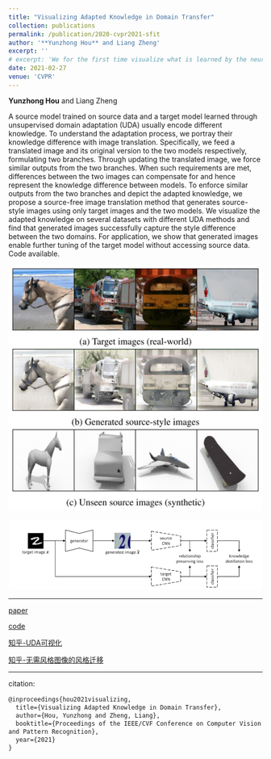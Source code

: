 ```yaml
---
title: "Visualizing Adapted Knowledge in Domain Transfer"
collection: publications
permalink: /publication/2020-cvpr2021-sfit
author: '**Yunzhong Hou** and Liang Zheng'
excerpt: ''
# excerpt: 'We for the first time visualize what is learned by the neural networks during domain adaptation. The proposed approach also for the first time enables neural style transfer in the absence of style images. '
date: 2021-02-27
venue: 'CVPR'
---
```

**Yunzhong Hou** and Liang Zheng


A source model trained on source data and a target model learned through unsupervised domain adaptation (UDA) usually encode different knowledge. To understand the adaptation process, we portray their knowledge difference with image translation. Specifically, we feed a translated image and its original version to the two models respectively, formulating two branches. Through updating the translated image, we force similar outputs from the two branches. When such requirements are met, differences between the two images can compensate for and hence represent the knowledge difference between models. To enforce similar outputs from the two branches and depict the adapted knowledge, we propose a source-free image translation method that generates source-style images using only target images and the two models. We visualize the adapted knowledge on several datasets with different UDA methods and find that generated images successfully capture the style difference between the two domains. For application, we show that generated images enable further tuning of the target model without accessing source data. Code available.

![alt text](/images/cvpr2021_demo.png "Visualization results of the adapted knowledge.")

![alt text](/images/cvpr2021_pipeline.png "System overview of source-free image translation.")


---
[paper](https://arxiv.org/abs/2104.10602)

[code](https://github.com/hou-yz/DA_visualization)

[知乎-UDA可视化](https://zhuanlan.zhihu.com/p/369252839)

[知乎-无需风格图像的风格迁移](https://zhuanlan.zhihu.com/p/371101640)

---
citation:
```
@inproceedings{hou2021visualizing,
  title={Visualizing Adapted Knowledge in Domain Transfer},
  author={Hou, Yunzhong and Zheng, Liang},
  booktitle={Proceedings of the IEEE/CVF Conference on Computer Vision and Pattern Recognition},
  year={2021}
}
```